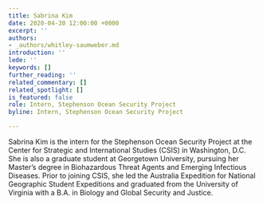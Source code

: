 ```yaml
---
title: Sabrina Kim
date: 2020-04-30 12:00:00 +0000
excerpt: ''
authors:
- _authors/whitley-saumweber.md
introduction: ''
lede: ''
keywords: []
further_reading: ''
related_commentary: []
related_spotlight: []
is_featured: false
role: Intern, Stephenson Ocean Security Project
byline: Intern, Stephenson Ocean Security Project

---
```

Sabrina Kim is the intern for the Stephenson Ocean Security Project at the Center for Strategic and International Studies (CSIS) in Washington, D.C. She is also a graduate student at Georgetown University, pursuing her Master’s degree in Biohazardous Threat Agents and Emerging Infectious Diseases. Prior to joining CSIS, she led the Australia Expedition for National Geographic Student Expeditions and graduated from the University of Virginia with a B.A. in Biology and Global Security and Justice.